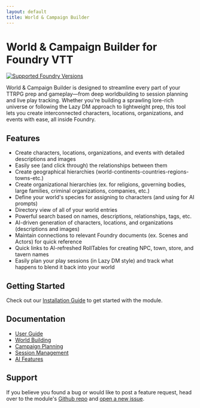 ```yaml
---
layout: default
title: World & Campaign Builder
---
```


# World & Campaign Builder for Foundry VTT

[![Supported Foundry Versions](https://img.shields.io/endpoint?url=https://foundryshields.com/version?url=https://github.com/dovrosenberg/fvtt-campaign-builder/raw/master/static/module.json)](https://github.com/dovrosenberg/fvtt-campaign-builder)

World & Campaign Builder is designed to streamline every part of your TTRPG prep and gameplay—from deep worldbuilding to session planning and live play tracking. Whether you're building a sprawling lore-rich universe or following the Lazy DM approach to lightweight prep, this tool lets you create interconnected characters, locations, organizations, and events with ease, all inside Foundry.

## Features

- Create characters, locations, organizations, and events with detailed descriptions and images
- Easily see (and click through) the relationships between them
- Create geographical hierarchies (world-continents-countries-regions-towns-etc.)
- Create organizational hierarchies (ex. for religions, governing bodies, large families, criminal organizations, companies, etc.)
- Define your world's species for assigning to characters (and using for AI prompts)
- Directory view of all of your world entries
- Powerful search based on names, descriptions, relationships, tags, etc.
- AI-driven generation of characters, locations, and organizations (descriptions and images)
- Maintain connections to relevant Foundry documents (ex. Scenes and Actors) for quick reference
- Quick links to AI-refreshed RollTables for creating NPC, town, store, and tavern names
- Easily plan your play sessions (in Lazy DM style) and track what happens to blend it back into your world

## Getting Started

Check out our [Installation Guide](./installation.html) to get started with the module.

## Documentation

- [User Guide](./user-guide.html)
- [World Building](./world-building.html)
- [Campaign Planning](./campaign-planning.html)
- [Session Management](./session-management.html)
- [AI Features](./ai-features.html)

## Support

If you believe you found a bug or would like to post a feature request, head over to the module's [Github repo](https://github.com/dovrosenberg/fvtt-campaign-builder) and [open a new issue](https://github.com/dovrosenberg/fvtt-campaign-builder/issues/new/choose).